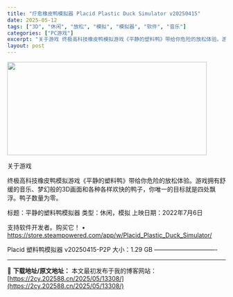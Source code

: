```yaml
---
title: "疗愈橡皮鸭模拟器 Placid Plastic Duck Simulator v20250415"
date: 2025-05-12
tags: ["3D", "休闲", "放松", "模拟", "模拟器", "软件", "音乐"]
categories: ["PC游戏"]
excerpt: "关于游戏 终极高科技橡皮鸭模拟游戏《平静的塑料鸭》带给你危险的放松体验。游戏拥有舒缓的音乐、梦幻般的3D画面和各种各样欢快的鸭子，你唯一的目标就是四处飘浮。鸭子数量为零。 标题：平静的塑料鸭模拟器 类型：休闲，模拟 上映日期：2022年7月6日 支持软件开发者。购买它！ • https://stor&hellip;"
layout: post
---
```


<img src="https://2cy.202588.cn/wp-content/uploads/2025/05/2025051202545395.webp" alt="" width="460" height="215" class="aligncenter size-full wp-image-13312" />

关于游戏

终极高科技橡皮鸭模拟游戏《平静的塑料鸭》带给你危险的放松体验。游戏拥有舒缓的音乐、梦幻般的3D画面和各种各样欢快的鸭子，你唯一的目标就是四处飘浮。鸭子数量为零。

标题：平静的塑料鸭模拟器
类型：休闲，模拟
上映日期：2022年7月6日

支持软件开发者。购买它！
• https://store.steampowered.com/app/w/Placid_Plastic_Duck_Simulator/

Placid 塑料鸭模拟器 v20250415-P2P
大小：1.29 GB
——————————- 

---
📖 **下载地址/原文地址：** 本文最初发布于我的博客网站：[https://2cy.202588.cn/2025/05/13308/](https://2cy.202588.cn/2025/05/13308/)
